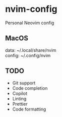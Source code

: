 # nvim-config

Personal Neovim config



## MacOS

data: ~/.local/share/nvim  
config: ~/.config/nvim

## TODO

- Git support
- Code completion
- Copilot
- Linting
- Prettier
- Code formatting